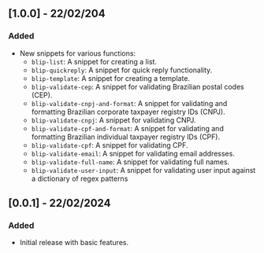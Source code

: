 ## [1.0.0] - 22/02/204

### Added
- New snippets for various functions:
  - `blip-list`: A snippet for creating a list.
  - `blip-quickreply`: A snippet for quick reply functionality.
  - `blip-template`: A snippet for creating a template.
  - `blip-validate-cep`: A snippet for validating Brazilian postal codes (CEP).
  - `blip-validate-cnpj-and-format`: A snippet for validating and formatting Brazilian corporate taxpayer registry IDs (CNPJ).
  - `blip-validate-cnpj`: A snippet for validating CNPJ.
  - `blip-validate-cpf-and-format`: A snippet for validating and formatting Brazilian individual taxpayer registry IDs (CPF).
  - `blip-validate-cpf`: A snippet for validating CPF.
  - `blip-validate-email`: A snippet for validating email addresses.
  - `blip-validate-full-name`: A snippet for validating full names.
  - `blip-validate-user-input`: A snippet for validating user input against a dictionary of regex patterns

## [0.0.1] - 22/02/2024

### Added
- Initial release with basic features.
